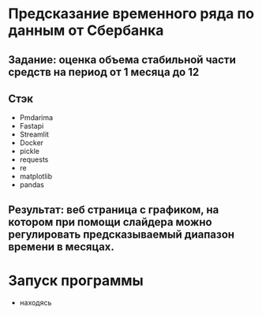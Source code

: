 # Предсказание временного ряда по данным от Сбербанка
## Задание: оценка объема стабильной части средств на период от  1 месяца до 12

## Стэк
- Pmdarima
- Fastapi
- Streamlit
- Docker
- pickle
- requests
- re
- matplotlib
- pandas

## Результат: веб страница с графиком, на котором при помощи слайдера можно регулировать предсказываемый диапазон времени в месяцах.

# Запуск программы
- находясь

